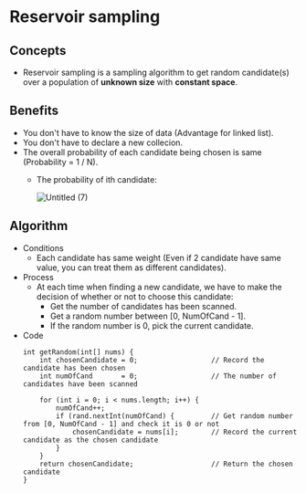 # Reservoir sampling

## Concepts
- Reservoir sampling is a sampling algorithm to get random candidate(s) over a population of **unknown size** with **constant space**.

## Benefits
- You don't have to know the size of data (Advantage for linked list).
- You don't have to declare a new collecion.
- The overall probability of each candidate being chosen is same (Probability = 1 / N).
   - The probability of ith candidate: 
     
     ![Untitled (7)](https://user-images.githubusercontent.com/8989447/116016497-03420f00-a5fa-11eb-9a6c-a8334fb3ec5b.png)

## Algorithm
- Conditions
   - Each candidate has same weight (Even if 2 candidate have same value, you can treat them as different candidates).
- Process
   - At each time when finding a new candidate, we have to make the decision of whether or not to choose this candidate:
      - Get the number of candidates has been scanned.
      - Get a random number between [0, NumOfCand - 1].
      - If the random number is 0, pick the current candidate.
- Code
  ```
  int getRandom(int[] nums) {
      int chosenCandidate = 0;                  // Record the candidate has been chosen
      int numOfCand       = 0;                  // The number of candidates have been scanned
      
      for (int i = 0; i < nums.length; i++) {
          numOfCand++;
          if (rand.nextInt(numOfCand) {         // Get random number from [0, NumOfCand - 1] and check it is 0 or not
              chosenCandidate = nums[i];        // Record the current candidate as the chosen candidate
          }
      }
      return chosenCandidate;                   // Return the chosen candidate
  }
  ```
